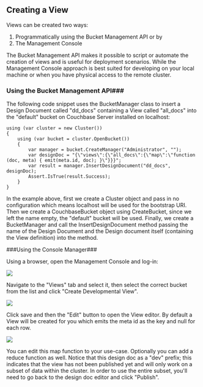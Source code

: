 
## Creating a View ##
Views can be created two ways:

1. Programmatically using the Bucket Management API or by
2. The Management Console

The Bucket Management API makes it possible to script or automate the creation of views and is useful for deployment scenarios. While the Management Console approach is best suited for developing on your local machine or when you have physical access to the remote cluster.

### Using the Bucket Management API###
The following code snippet uses the BucketManager class to insert a Design Document  called "dd_docs" containing a View called "all_docs" into the "default" bucket on Couchbase Server installed on localhost:

    using (var cluster = new Cluster())
    {
        using (var bucket = cluster.OpenBucket())
        {
            var manager = bucket.CreateManager("Administrator", "");
            var designDoc = "{\"views\":{\"all_docs\":{\"map\":\"function (doc, meta) { emit(meta.id, doc); }\"}}}";
            var result = manager.InsertDesignDocument("dd_docs", designDoc);
            Assert.IsTrue(result.Success);
        }
    }

In the example above, first we create a Cluster object and pass in no configuration which means localhost will be used for the bootstrap URI. Then we create a CouchbaseBucket object using CreateBucket, since we left the name empty, the "default" bucket will be used. Finally, we create a BucketManager and call the InsertDesignDocument method passing the name of the Design Document and the Design document itself (containing the View definition) into the method.

###Using the Console Manager###

Using a browser, open the Management Console and log-in:

![](https://raw.githubusercontent.com/couchbaselabs/dotnet-documentation/master/images/login-managment-console.JPG)

Navigate to the "Views" tab and select it, then select the correct bucket from the list and click "Create Developmental View".

![](https://raw.githubusercontent.com/couchbaselabs/dotnet-documentation/master/images/create-development-view.JPG)

Click save and then the "Edit" button to open the View editor. By default a View will be created for you which emits the meta id as the key and null for each row. 

![](https://raw.githubusercontent.com/couchbaselabs/dotnet-documentation/master/images/management-console-edit-view.JPG)

You can edit this map function to your use-case. Optionally you can add a reduce function as well. Notice that this design doc as a "dev" prefix; this indicates that the view has not been published yet and will only work on a subset of data within the cluster. In order to use the entire subset, you'll need to go back to the design doc editor and click "Publish".
